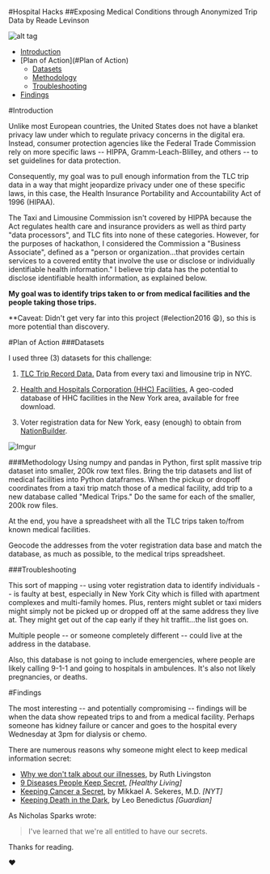 #Hospital Hacks
##Exposing Medical Conditions through Anonymized Trip Data
by Reade Levinson

![alt tag](http://i.giphy.com/10ub3b5xW3NfDG.gif)

- [Introduction](#Introduction)
- [Plan of Action](#Plan of Action)
	- [Datasets](###Datasets)
	- [Methodology](###Methodology)
	- [Troubleshooting](###Troubleshooting)
- [Findings](#Findings)

#Introduction

Unlike most European countries, the United States does not have a blanket privacy law under which to regulate privacy concerns in the digital era. Instead, consumer protection agencies like the Federal Trade Commission rely on more specific laws -- HIPPA, Gramm-Leach-Blilley, and others -- to set guidelines for data protection.

Consequently, my goal was to pull enough information from the TLC trip data in a way that might jeopardize privacy under one of these specific laws, in this case, the Health Insurance Portability and Accountability Act of 1996 (HIPAA).

The Taxi and Limousine Commission isn't covered by HIPPA because the Act regulates health care and insurance providers as well as third party "data processors", and TLC fits into none of these categories. However, for the purposes of hackathon, I considered the Commission  a "Business Associate", defined as a "person or organization...that provides certain services to a covered entity that involve the use or disclose or individually identifiable health information." I believe trip data has the potential to disclose identifiable health information, as explained below.

**My goal was to identify trips taken to or from medical facilities and the people taking those trips.**

\*\*Caveat: Didn't get very far into this project (#election2016 :weary:), so this is more potential than discovery.

#Plan of Action
###Datasets

I used three (3) datasets for this challenge:

1. [TLC Trip Record Data.](http://www.nyc.gov/html/tlc/html/about/trip_record_data.shtml) Data from every taxi and limousine trip in NYC.

2. [Health and Hospitals Corporation (HHC) Facilities.](https://nycplatform.socrata.com/Health/Health-and-Hospitals-Corporation-HHC-Facilities/f7b6-v6v3) A geo-coded database of HHC facilities in the New York area, available for free download.

3. Voter registration data for New York, easy (enough) to obtain from [NationBuilder](http://nationbuilder.com/).

![Imgur](http://i.imgur.com/EIFTid9.png)

###Methodology
Using numpy and pandas in Python, first split massive trip dataset into smaller, 200k row text files. Bring the trip datasets and list of medical facilities into Python dataframes. When the pickup or dropoff coordinates from a taxi trip match those of a medical facility, add trip to a new database called "Medical Trips." Do the same for each of the smaller, 200k row files. 

At the end, you have a spreadsheet with all the TLC trips taken to/from known medical facilities. 

Geocode the addresses from the voter registration data base and match the database, as much as possible, to the medical trips spreadsheet. 

###Troubleshooting

This sort of mapping -- using voter registration data to identify individuals -- is faulty at best, especially in New York City which is filled with apartment complexes and multi-family homes. Plus, renters might sublet or taxi miders might simply not be picked up or dropped off at the same address they live at. They might get out of the cap early if they hit traffit...the list goes on. 

Multiple people -- or someone completely different -- could live at the address in the database.

Also, this database is not going to include emergencies, where people are likely calling 9-1-1 and going to hospitals in ambulences. It's also not likely pregnancies, or deaths. 

#Findings

The most interesting -- and potentially compromising -- findings will be when the data show repeated trips to and from a medical facility. Perhaps someone has kidney failure or cancer and goes to the hospital every Wednesday at 3pm for dialysis or chemo. 

There are numerous reasons why someone might elect to keep medical information secret:
- [Why we don't talk about our illnesses](https://www.psychologytoday.com/blog/contemporary-psychoanalysis-in-action/201211/secrets-and-health-keeping-illness-hidden), by Ruth Livingston
- [9 Diseases People Keep Secret](http://www.everydayhealth.com/healthy-living-pictures/diseases-people-keep-secret.aspx), *[Healthy Living]*
- [Keeping Cancer a Secret](http://well.blogs.nytimes.com/2013/07/04/keeping-cancer-a-secret/), by Mikkael A. Sekeres, M.D. *[NYT]*
- [Keeping Death in the Dark](https://www.theguardian.com/lifeandstyle/2016/jan/15/death-in-the-dark-david-bowie-jackie-collins-secret-terminal-illness), by Leo Benedictus *[Guardian]*

As Nicholas Sparks wrote:
>I've learned that we're all entitled to have our secrets.

Thanks for reading.

:heart:





